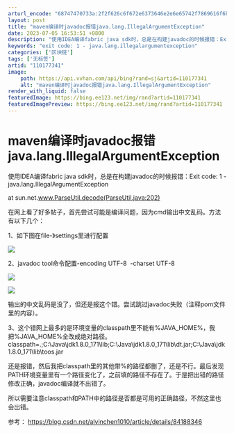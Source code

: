 ```yaml
---
arturl_encode: "68747470733a:2f2f626c6f672e6373646e2e6e65742f7869616f6b7569392f:61727469636c652f64657461696c732f313130313737333431"
layout: post
title: "maven编译时javadoc报错java.lang.IllegalArgumentException"
date: 2023-07-05 16:53:51 +0800
description: "使用IDEA编译fabric java sdk时，总是在构建javadoc的时候报错：Exit co"
keywords: "exit code: 1 - java.lang.illegalargumentexception"
categories: ['区块链']
tags: ['无标签']
artid: "110177341"
image:
    path: https://api.vvhan.com/api/bing?rand=sj&artid=110177341
    alt: "maven编译时javadoc报错java.lang.IllegalArgumentException"
render_with_liquid: false
featuredImage: https://bing.ee123.net/img/rand?artid=110177341
featuredImagePreview: https://bing.ee123.net/img/rand?artid=110177341
---
```


# maven编译时javadoc报错java.lang.IllegalArgumentException

使用IDEA编译fabric java sdk时，总是在构建javadoc的时候报错：Exit code: 1 - java.lang.IllegalArgumentException
  
at sun.net.www.ParseUtil.decode(ParseUtil.java:202)

在网上看了好多帖子，首先尝试可能是编译问题，因为cmd输出中文乱码。方法有以下几个：

1、如下图在file-》settings里进行配置

![](https://i-blog.csdnimg.cn/blog_migrate/d1a08df02845fd682e4fff52ef5a7e90.png)

2、javadoc tool命令配置-encoding UTF-8  -charset UTF-8

![](https://i-blog.csdnimg.cn/blog_migrate/c505ace89114b0f7a5f3378ef2161a04.png)

![](https://i-blog.csdnimg.cn/blog_migrate/77e0694fc900c98a6ddbe03d0a39e1c8.png)

输出的中文乱码是没了，但还是报这个错。尝试跳过javadoc失败（注释pom文件里的内容）。

3、这个错网上最多的是环境变量的classpath里不能有%JAVA\_HOME%，我把%JAVA\_HOME%全改成绝对路径。classpath=.;C:\Java\jdk1.8.0\_171\lib;C:\Java\jdk1.8.0\_171\lib\dt.jar;C:\Java\jdk1.8.0\_171\lib\toos.jar

还是报错，然后我把classpath里的其他带%的路径都删了，还是不行。最后发现PATH环境变量里有一个路径变化了，之前填的路径不存在了。于是把出错的路径修改正确，javadoc编译就不出错了。

所以需要注意classpath和PATH中的路径是否都是可用的正确路径，不然这里也会出错。

参考：
<https://blog.csdn.net/alvinchen1010/article/details/84188346>